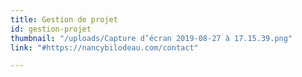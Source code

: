 ```yaml
---
title: Gestion de projet
id: gestion-projet
thumbnail: "/uploads/Capture d’écran 2019-08-27 à 17.15.39.png"
link: "#https://nancybilodeau.com/contact"

---
```


